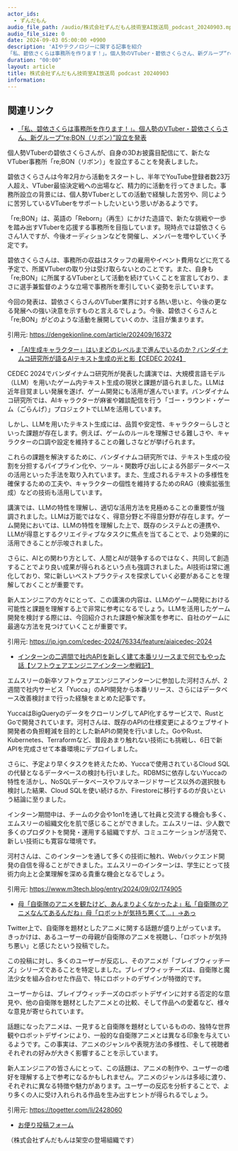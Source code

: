 ```yaml
---
actor_ids:
  - ずんだもん
audio_file_path: /audio/株式会社ずんだもん技術室AI放送局_podcast_20240903.mp3
audio_file_size: 0
date: 2024-09-03 05:00:00 +0900
description: 'AIやテクノロジーに関する記事を紹介  
「私、碧依さくらは事務所を作ります！」。個人勢のVTuber・碧依さくらさん、新グループ“re;BON（リボン）”設立を発表、「AI生成キャラクター」はいまどのレベルまで進んでいるのか？バンダイナムコ研究所が語るAIテキスト生成の光と影【CEDEC 2024】、インターンの二週間で社内APIを新しく建て本番リリースまで何でもやった話【ソフトウェアエンジニアインターン参戦記】、母「自衛隊のアニメを観たけど、あんまりよくなかったよ」私「自衛隊のアニメなんてあるんだね」母「ロボットが気持ち悪くて…」→あっ'
duration: "00:00"
layout: article
title: 株式会社ずんだもん技術室AI放送局 podcast 20240903
information: 
---
```


## 関連リンク


- [「私、碧依さくらは事務所を作ります！」。個人勢のVTuber・碧依さくらさん、新グループ“re;BON（リボン）”設立を発表](https://dengekionline.com/article/202409/16372)  


個人勢VTuberの碧依さくらさんが、自身の3Dお披露目配信にて、新たなVTuber事務所「re;BON（リボン）」を設立することを発表しました。

碧依さくらさんは今年2月から活動をスタートし、半年でYouTube登録者数23万人超え、VTuber最協決定戦への出場など、精力的に活動を行ってきました。事務所設立の背景には、個人勢VTuberとしての活動で経験した苦労や、同じように苦労しているVTuberをサポートしたいという思いがあるようです。

「re;BON」は、英語の「Reborn」（再生）にかけた造語で、新たな挑戦や一歩を踏み出すVTuberを応援する事務所を目指しています。現時点では碧依さくらさん1人ですが、今後オーディションなどを開催し、メンバーを増やしていく予定です。

碧依さくらさんは、事務所の収益はスタッフの雇用やイベント費用などに充てる予定で、所属VTuberの取り分は受け取らないとのことです。また、自身も「re;BON」に所属するVTuberとして活動を続けていくことを宣言しており、まさに選手兼監督のような立場で事務所を牽引していく姿勢を示しています。

今回の発表は、碧依さくらさんのVTuber業界に対する熱い思いと、今後の更なる発展への強い決意を示すものと言えるでしょう。今後、碧依さくらさんと「re;BON」がどのような活動を展開していくのか、注目が集まります。 


引用元: https://dengekionline.com/article/202409/16372


- [「AI生成キャラクター」はいまどのレベルまで進んでいるのか？バンダイナムコ研究所が語るAIテキスト生成の光と影【CEDEC 2024】](https://jp.ign.com/cedec-2024/76334/feature/aiaicedec-2024)  


CEDEC 2024でバンダイナムコ研究所が発表した講演では、大規模言語モデル（LLM）を用いたゲーム内テキスト生成の現状と課題が語られました。LLMは近年目覚ましい発展を遂げ、ゲーム開発にも活用が進んでいます。バンダイナムコ研究所では、AIキャラクターが麻雀や雑談配信を行う「ゴー・ラウンド・ゲーム（ごらんげ）」プロジェクトでLLMを活用しています。

しかし、LLMを用いたテキスト生成には、品質や安定性、キャラクターらしさといった課題が存在します。例えば、ゲームのルールを理解させる難しさや、キャラクターの口調や設定を維持することの難しさなどが挙げられます。

これらの課題を解決するために、バンダイナムコ研究所では、テキスト生成の役割を分担するパイプライン化や、ツール・関数呼び出しによる外部データベースの活用といった手法を取り入れています。また、生成されるテキストの多様性を確保するための工夫や、キャラクターの個性を維持するためのRAG（検索拡張生成）などの技術も活用しています。

講演では、LLMの特性を理解し、適切な活用方法を見極めることの重要性が強調されました。LLMは万能ではなく、得意分野と不得意分野が存在します。ゲーム開発においては、LLMの特性を理解した上で、既存のシステムとの連携や、LLMが得意とするクリエイティブなタスクに焦点を当てることで、より効果的に活用できることが示唆されました。

さらに、AIとの関わり方として、人間とAIが競争するのではなく、共同して創造することでより良い成果が得られるという点も強調されました。AI技術は常に進化しており、常に新しいベストプラクティスを探求していく必要があることを理解しておくことが重要です。


新人エンジニアの方々にとって、この講演の内容は、LLMのゲーム開発における可能性と課題を理解する上で非常に参考になるでしょう。LLMを活用したゲーム開発を検討する際には、今回紹介された課題や解決策を参考に、自社のゲームに最適な方法を見つけていくことが重要です。 


引用元: https://jp.ign.com/cedec-2024/76334/feature/aiaicedec-2024


- [インターンの二週間で社内APIを新しく建て本番リリースまで何でもやった話【ソフトウェアエンジニアインターン参戦記】](https://www.m3tech.blog/entry/2024/09/02/174905)  


エムスリーの新卒ソフトウェアエンジニアインターンに参加した河村さんが、2週間で社内サービス「Yucca」のAPI開発から本番リリース、さらにはデータベース改善検討まで行った経験をまとめた記事です。

YuccaはBigQueryのデータをクローリングしてAPI化するサービスで、RustとGoで開発されています。河村さんは、既存のAPIの仕様変更によるウェブサイト開発者の負担軽減を目的とした新APIの開発を行いました。GoやRust、Kubernetes、Terraformなど、普段あまり触れない技術にも挑戦し、6日で新APIを完成させて本番環境にデプロイしました。

さらに、予定より早くタスクを終えたため、Yuccaで使用されているCloud SQLの代替となるデータベースの検討も行いました。RDBMSに依存しないYuccaの特性を活かし、NoSQLデータベースやフルマネージドサービス以外の選択肢も検討した結果、Cloud SQLを使い続けるか、Firestoreに移行するのが良いという結論に至りました。

インターン期間中は、チームの夕会や1on1を通して社員と交流する機会も多く、エムスリーの組織文化を肌で感じることができました。エムスリーは、少人数で多くのプロダクトを開発・運用する組織ですが、コミュニケーションが活発で、新しい技術にも寛容な環境です。

河村さんは、このインターンを通して多くの技術に触れ、Webバックエンド開発の自信を得ることができました。エムスリーのインターンは、学生にとって技術力向上と企業理解を深める貴重な機会となるでしょう。  


引用元: https://www.m3tech.blog/entry/2024/09/02/174905


- [母「自衛隊のアニメを観たけど、あんまりよくなかったよ」私「自衛隊のアニメなんてあるんだね」母「ロボットが気持ち悪くて…」→あっ](https://togetter.com/li/2428060)  



Twitter上で、自衛隊を題材としたアニメに関する話題が盛り上がっています。きっかけは、あるユーザーの母親が自衛隊のアニメを視聴し、「ロボットが気持ち悪い」と感じたという投稿でした。

この投稿に対し、多くのユーザーが反応し、そのアニメが「ブレイブウィッチーズ」シリーズであることを特定しました。ブレイブウィッチーズは、自衛隊と魔法少女を組み合わせた作品で、特にロボットのデザインが特徴的です。

ユーザーからは、ブレイブウィッチーズのロボットデザインに対する否定的な意見や、他の自衛隊を題材としたアニメとの比較、そして作品への愛着など、様々な意見が寄せられています。

話題になったアニメは、一見すると自衛隊を題材としているものの、独特な世界観やロボットデザインにより、一般的な自衛隊アニメとは異なる印象を与えているようです。この事実は、アニメのジャンルや表現方法の多様性、そして視聴者それぞれの好みが大きく影響することを示しています。

新人エンジニアの皆さんにとって、この話題は、アニメの制作や、ユーザーの嗜好を理解する上で参考になるかもしれません。アニメのジャンルは多岐に渡り、それぞれに異なる特徴や魅力があります。ユーザーの反応を分析することで、より多くの人に受け入れられる作品を生み出すヒントが得られるでしょう。 


引用元: https://togetter.com/li/2428060



- [お便り投稿フォーム](https://forms.gle/ffg4JTfqdiqK62qf9)

（株式会社ずんだもんは架空の登場組織です）
